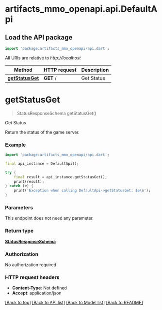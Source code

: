 # artifacts_mmo_openapi.api.DefaultApi

## Load the API package
```dart
import 'package:artifacts_mmo_openapi/api.dart';
```

All URIs are relative to *http://localhost*

Method | HTTP request | Description
------------- | ------------- | -------------
[**getStatusGet**](DefaultApi.md#getstatusget) | **GET** / | Get Status


# **getStatusGet**
> StatusResponseSchema getStatusGet()

Get Status

Return the status of the game server.

### Example
```dart
import 'package:artifacts_mmo_openapi/api.dart';

final api_instance = DefaultApi();

try {
    final result = api_instance.getStatusGet();
    print(result);
} catch (e) {
    print('Exception when calling DefaultApi->getStatusGet: $e\n');
}
```

### Parameters
This endpoint does not need any parameter.

### Return type

[**StatusResponseSchema**](StatusResponseSchema.md)

### Authorization

No authorization required

### HTTP request headers

 - **Content-Type**: Not defined
 - **Accept**: application/json

[[Back to top]](#) [[Back to API list]](../README.md#documentation-for-api-endpoints) [[Back to Model list]](../README.md#documentation-for-models) [[Back to README]](../README.md)

